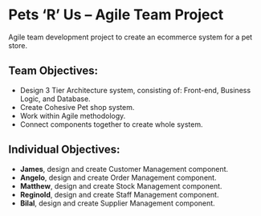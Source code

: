 # Pets ‘R’ Us – Agile Team Project
 Agile team development project to create an ecommerce system for a pet store. 

## Team Objectives: 
-	Design 3 Tier Architecture system, consisting of: Front-end, Business Logic, and Database. 
-	Create Cohesive Pet shop system.
-	Work within Agile methodology.
-	Connect components together to create whole system.
## Individual Objectives:
-	**James**, design and create Customer Management component.
-	**Angelo**, design and create Order Management component.
-	**Matthew**, design and create Stock Management component.
-	**Reginold**, design and create Staff Management component.
-	**Bilal**, design and create Supplier Management component.
